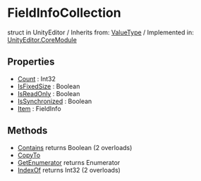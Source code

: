 # FieldInfoCollection
struct in UnityEditor
 / Inherits from: <a href="https://docs.unity3d.com/6000.0/Documentation/ScriptReference/ValueType.html">ValueType</a> / Implemented in: <a href="https://docs.unity3d.com/6000.0/Documentation/ScriptReference/UnityEditor.CoreModule.html">UnityEditor.CoreModule</a>
## Properties
- <a href="https://docs.unity3d.com/6000.0/Documentation/ScriptReference/FieldInfoCollection-Count.html">Count</a> : Int32
- <a href="https://docs.unity3d.com/6000.0/Documentation/ScriptReference/FieldInfoCollection-IsFixedSize.html">IsFixedSize</a> : Boolean
- <a href="https://docs.unity3d.com/6000.0/Documentation/ScriptReference/FieldInfoCollection-IsReadOnly.html">IsReadOnly</a> : Boolean
- <a href="https://docs.unity3d.com/6000.0/Documentation/ScriptReference/FieldInfoCollection-IsSynchronized.html">IsSynchronized</a> : Boolean
- <a href="https://docs.unity3d.com/6000.0/Documentation/ScriptReference/FieldInfoCollection-Item.html">Item</a> : FieldInfo
## Methods
- <a href="https://docs.unity3d.com/6000.0/Documentation/ScriptReference/FieldInfoCollection.Contains.html">Contains</a> returns Boolean (2 overloads)
- <a href="https://docs.unity3d.com/6000.0/Documentation/ScriptReference/FieldInfoCollection.CopyTo.html">CopyTo</a>
- <a href="https://docs.unity3d.com/6000.0/Documentation/ScriptReference/FieldInfoCollection.GetEnumerator.html">GetEnumerator</a> returns Enumerator
- <a href="https://docs.unity3d.com/6000.0/Documentation/ScriptReference/FieldInfoCollection.IndexOf.html">IndexOf</a> returns Int32 (2 overloads)
